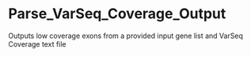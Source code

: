 # Parse_VarSeq_Coverage_Output
Outputs low coverage exons from a provided input gene list and VarSeq Coverage text file
